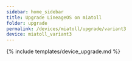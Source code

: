 ```yaml
---
sidebar: home_sidebar
title: Upgrade LineageOS on miatoll
folder: upgrade
permalink: /devices/miatoll/upgrade/variant3
device: miatoll_variant3
---
```

{% include templates/device_upgrade.md %}
